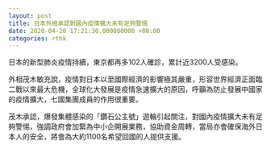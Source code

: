 ```yaml
---
layout: post
title: 日本外相承認對國內疫情擴大未有足夠警惕
date: 2020-04-20 17:21:30.000000000 +08:00
categories: rthk
---
```


日本的新型肺炎疫情持續，東京都再多102人確診，累計近3200人受感染。

外相茂木敏充說，疫情對日本以至國際經濟的影響極其嚴重，形容世界經濟正面臨二戰以來最大危機，全球化大發展是疫情急速擴大的原因，呼籲為防止發展中國家的疫情擴大，七國集團成員的作用很重要。

茂木承認，爆發集體感染的「鑽石公主號」遊輪引起關注，對國內疫情擴大未有足夠警惕，強調政府會加緊為中小企開展業務，協助資金周轉，當局亦會確保海外日本人的安全，將會為大約1100名希望回國的人提供支援。
